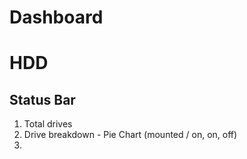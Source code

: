 # Dashboard

# HDD

## Status Bar

1. Total drives
2. Drive breakdown - Pie Chart (mounted / on, on, off)
3.
